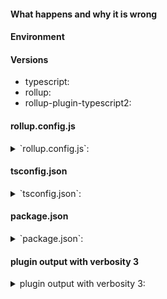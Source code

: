 #### What happens and why it is wrong

#### Environment 

<!--- describe your environment if it is relevant to the problem --->

#### Versions
- typescript:
- rollup:
- rollup-plugin-typescript2:

#### rollup.config.js

<!--- paste your rollup config below if relevant --->
<details>
  <summary>`rollup.config.js`: </summary>

<!--- INSERT rollup.config.js HERE --->

</details>

#### tsconfig.json

<!--- paste your tsconfig.json below if relevant --->
<details>
  <summary>`tsconfig.json`: </summary>

<!--- INSERT tsconfig.json HERE --->

</details>

#### package.json

<!--- paste your package.json below if relevant --->
<details>
  <summary>`package.json`: </summary>

<!--- INSERT package.json HERE --->

</details>

#### plugin output with verbosity 3

<!--- add verbosity verbosity: 3 to plugin options and attach output if relevant (censor out anything sensitive) --->
<details>
  <summary>plugin output with verbosity 3: </summary>

<!--- INSERT plugin output HERE or attach --->

</details>

